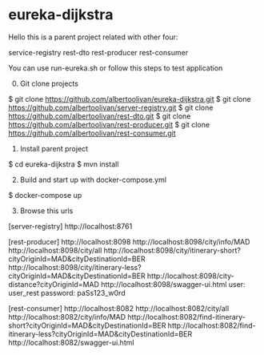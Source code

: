# eureka-dijkstra

Hello this is a parent project related with other four:

service-registry
rest-dto
rest-producer
rest-consumer

You can use run-eureka.sh or follow this steps to test application

0) Git clone projects

$ git clone https://github.com/albertoolivan/eureka-dijkstra.git
$ git clone https://github.com/albertoolivan/server-registry.git
$ git clone https://github.com/albertoolivan/rest-dto.git
$ git clone https://github.com/albertoolivan/rest-producer.git
$ git clone https://github.com/albertoolivan/rest-consumer.git

1) Install parent project

$ cd eureka-dijkstra
$ mvn install

2) Build and start up with docker-compose.yml 

$ docker-compose up

3) Browse this urls

[server-registry]
http://localhost:8761

[rest-producer]
http://localhost:8098
http://localhost:8098/city/info/MAD
http://localhost:8098/city/all
http://localhost:8098/city/itinerary-short?cityOriginId=MAD&cityDestinationId=BER
http://localhost:8098/city/itinerary-less?cityOriginId=MAD&cityDestinationId=BER
http://localhost:8098/city-distance?cityOriginId=MAD
http://localhost:8098/swagger-ui.html
user: user_rest
password: paSs123_w0rd

[rest-consumer]
http://localhost:8082
http://localhost:8082/city/all
http://localhost:8082/city/info/MAD
http://localhost:8082/find-itinerary-short?cityOriginId=MAD&cityDestinationId=BER
http://localhost:8082/find-itinerary-less?cityOriginId=MAD&cityDestinationId=BER
http://localhost:8082/swagger-ui.html